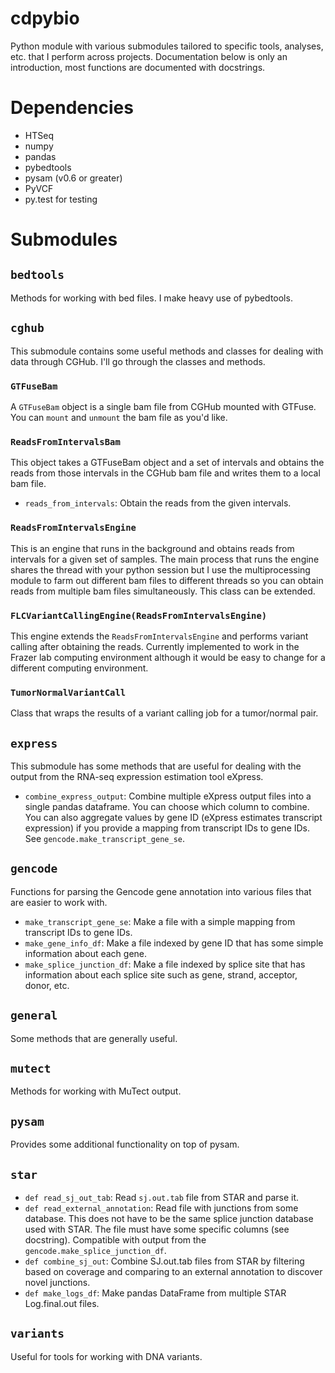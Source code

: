 cdpybio
==========

Python module with various submodules tailored to specific tools, analyses,
etc. that I perform across projects. Documentation below is only an
introduction, most functions are documented with docstrings.

# Dependencies
* HTSeq
* numpy
* pandas
* pybedtools
* pysam (v0.6 or greater)
* PyVCF
* py.test for testing

# Submodules

## `bedtools`

Methods for working with bed files. I make heavy use of pybedtools.

## `cghub`

This submodule contains some useful methods and classes for dealing with data
through CGHub. I'll go through the classes and methods.

### `GTFuseBam`

A `GTFuseBam` object is a single bam file from CGHub mounted with GTFuse. You
can `mount` and `unmount` the bam file as you'd like.

### `ReadsFromIntervalsBam`

This object takes a GTFuseBam object and a set of intervals and obtains the
reads from those intervals in the CGHub bam file and writes them to a local bam
file.

* `reads_from_intervals`: Obtain the reads from the given intervals.

### `ReadsFromIntervalsEngine`

This is an engine that runs in the background and obtains reads from intervals
for a given set of samples. The main process that runs the engine shares the
thread with your python session but I use the multiprocessing module to farm out
different bam files to different threads so you can obtain reads from multiple
bam files simultaneously. This class can be extended.

### `FLCVariantCallingEngine(ReadsFromIntervalsEngine)`

This engine extends the `ReadsFromIntervalsEngine` and performs variant calling
after obtaining the reads. Currently implemented to work in the Frazer lab
computing environment although it would be easy to change for a different
computing environment.

### `TumorNormalVariantCall`

Class that wraps the results of a variant calling job for a tumor/normal pair.

## `express`

This submodule has some methods that are useful for dealing with the output
from the RNA-seq expression estimation tool eXpress. 

 * `combine_express_output`: Combine multiple eXpress output files into a
   single pandas dataframe. You can choose which column to combine. You can
also aggregate values by gene ID (eXpress estimates transcript expression) if
you provide a mapping from transcript IDs to gene IDs. See
`gencode.make_transcript_gene_se`.

## `gencode`

Functions for parsing the Gencode gene annotation into various files that are
easier to work with.

 * `make_transcript_gene_se`: Make a file with a simple mapping from transcript
   IDs to gene IDs.
 * `make_gene_info_df`: Make a file indexed by gene ID that has some simple
   information about each gene.
 * `make_splice_junction_df`: Make a file indexed by splice site that has
   information about each splice site such as gene, strand, acceptor, donor,
etc.

## `general`

Some methods that are generally useful.

## `mutect`

Methods for working with MuTect output.

## `pysam`

Provides some additional functionality on top of pysam.

## `star`

 * `def read_sj_out_tab`: Read `sj.out.tab` file from STAR and parse it.
 * `def read_external_annotation`: Read file with junctions from some database.
   This does not have to be the same splice junction database used with STAR.
The file must have some specific columns (see docstring). Compatible with
output from the `gencode.make_splice_junction_df`.
 * `def combine_sj_out`: Combine SJ.out.tab files from STAR by filtering based
   on coverage and comparing to an external annotation to discover novel
junctions.
 * `def make_logs_df`: Make pandas DataFrame from multiple STAR Log.final.out
   files.

## `variants`

Useful for tools for working with DNA variants.
